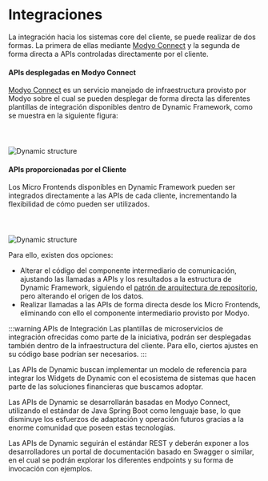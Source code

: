 # Integraciones

La integración hacia los sistemas core del cliente, se puede realizar de dos formas. La primera de ellas mediante [Modyo Connect](/es/connect) y la segunda de forma directa a APIs controladas directamente por el cliente.

#### APIs desplegadas en Modyo Connect

[Modyo Connect](/es/connect) es un servicio manejado de infraestructura provisto por Modyo sobre el cual se pueden desplegar de forma directa las diferentes plantillas de integración disponibles dentro de Dynamic Framework, como se muestra en la siguiente figura:

<img src="/assets/img/dynamic/dynamic_architecture.png" alt="Dynamic structure" style="margin-top: 40px; max-width: 700px;" />

#### APIs proporcionadas por el Cliente

Los Micro Frontends disponibles en Dynamic Framework pueden ser integrados directamente a las APIs de cada cliente, incrementando la flexibilidad de cómo pueden ser utilizados.

<img src="/assets/img/dynamic/dynamic_architecture2.png" alt="Dynamic structure" style="margin-top: 40px; max-width: 700px;" />

Para ello, existen dos opciones:

- Alterar el código del componente intermediario de comunicación, ajustando las llamadas a APIs y los resultados a la estructura de Dynamic Framework, siguiendo el [patrón de arquitectura de repositorio](https://martinfowler.com/eaaCatalog/repository.html), pero alterando el origen de los datos.
- Realizar llamadas a las APIs de forma directa desde los Micro Frontends, eliminando con ello el componente intermediario provisto por Modyo.

:::warning APIs de Integración
Las plantillas de microservicios de integración ofrecidas como parte de la iniciativa, podrán ser desplegadas también dentro de la infraestructura del cliente. Para ello, ciertos ajustes en su código base podrían ser necesarios.
:::


Las APIs de Dynamic buscan implementar un modelo de referencia para integrar los Widgets de Dynamic con el ecosistema de sistemas que hacen parte de las soluciones financieras que buscamos adoptar.

Las APIs de Dynamic se desarrollarán basadas en Modyo Connect, utilizando el estándar de Java Spring Boot como lenguaje base, lo que disminuye los esfuerzos de adaptación y operación futuros gracias a la enorme comunidad que poseen estas tecnologías.

Las APIs de Dynamic seguirán el estándar REST y deberán exponer a los desarrolladores un portal de documentación basado en Swagger o similar, en el cual se podrán explorar los diferentes endpoints y su forma de invocación con ejemplos.

